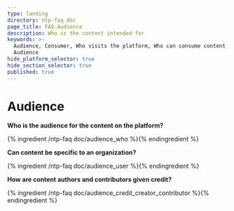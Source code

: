```yaml
---
type: landing
directory: ntp-faq doc
page_title: FAQ-Audience
description: Who is the content intended for
keywords: >-
  Audience, Consumer, Who visits the platform, Who can consume content, Target
  Audience
hide_platform_selector: true
hide_section_selector: true
published: true
---
```

# Audience

**Who is the audience for the content on the platform?**

{% ingredient /ntp-faq doc/audience_who %}{% endingredient %}

**Can content be specific to an organization?**

{% ingredient /ntp-faq doc/audience_user %}{% endingredient %}

**How are content authors and contributors given credit?**

{% ingredient /ntp-faq doc/audience_credit_creator_contributor %}{% endingredient %}

